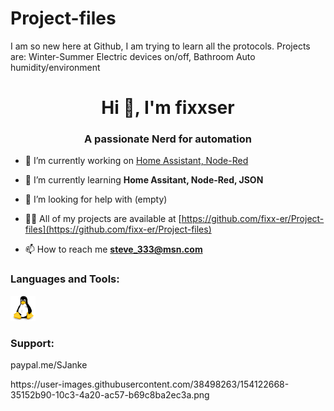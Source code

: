 # Project-files
I am so new here at Github, I am trying to learn all the protocols. Projects are: Winter-Summer Electric devices on/off, Bathroom Auto humidity/environment
<h1 align="center">Hi 👋, I'm fixxser</h1>
<h3 align="center">A passionate Nerd for automation</h3>

- 🔭 I’m currently working on [Home Assistant, Node-Red](https://github.com/fixx-er/Project-files)

- 🌱 I’m currently learning **Home Assitant, Node-Red, JSON**

- 🤝 I’m looking for help with (empty)

- 👨‍💻 All of my projects are available at [https://github.com/fixx-er/Project-files](https://github.com/fixx-er/Project-files)

- 📫 How to reach me **steve_333@msn.com**


<h3 align="left">Languages and Tools:</h3>
<p align="left"> <a href="https://www.linux.org/" target="_blank"> <img src="https://raw.githubusercontent.com/devicons/devicon/master/icons/linux/linux-original.svg" alt="linux" width="40" height="40"/> </a> </p>

<h3 align="left">Support:</h3>
<p>paypal.me/SJanke</p>
<p>https://user-images.githubusercontent.com/38498263/154122668-35152b90-10c3-4a20-ac57-b69c8ba2ec3a.png
  </p><br><br>
